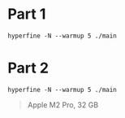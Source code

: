 # Part 1
```
hyperfine -N --warmup 5 ./main

```

# Part 2
```
hyperfine -N --warmup 5 ./main

```

> Apple M2 Pro, 32 GB
